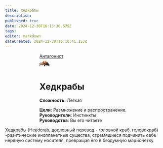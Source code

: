 ```yaml
---
title: Хедкрабы
description: 
published: true
date: 2024-12-30T16:15:30.575Z
tags: 
editor: markdown
dateCreated: 2024-12-30T16:10:41.153Z
---
```


<div style="display: flex; justify-content: center;">
<div class="roles-passport antag">
  <div class="title antag"><a href="/roles/antagonists">Антагонист</a></div>
  <div>
    <div><div><img src="/roles/headcrabs.png"></div></div>
  <div><div>
    <h1>Хедкрабы</h1>
    <p><strong>Сложность:</strong> Легкая</p>
    <strong>Цели:</strong> Размножение и распространение.<br>
    <b>Руководители</b>:  Инстинкты<br>
    <b>Руководства</b>: Вы его читаете
  </div></div>
  </div>
</div>
</div>

Хедкрабы (Headcrab, дословный перевод - головной краб, головокраб) -разитические инопланетные существа, стремящиеся подчинить себе нервную систему носителя, превращая его в бездумную марионетку. 

<div class="table"></div>